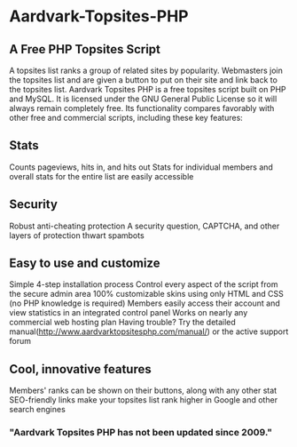 # Aardvark-Topsites-PHP

## A Free PHP Topsites Script
A topsites list ranks a group of related sites by popularity. Webmasters join the topsites list and are given a button to put on their site and link back to the topsites list. Aardvark Topsites PHP is a free topsites script built on PHP and MySQL. It is licensed under the GNU General Public License so it will always remain completely free. Its functionality compares favorably with other free and commercial scripts, including these key features:

## Stats

Counts pageviews, hits in, and hits out
Stats for individual members and overall stats for the entire list are easily accessible

## Security

Robust anti-cheating protection
A security question, CAPTCHA, and other layers of protection thwart spambots

## Easy to use and customize

Simple 4-step installation process
Control every aspect of the script from the secure admin area
100% customizable skins using only HTML and CSS (no PHP knowledge is required)
Members easily access their account and view statistics in an integrated control panel
Works on nearly any commercial web hosting plan
Having trouble? Try the detailed manual(http://www.aardvarktopsitesphp.com/manual/) or the active support forum

## Cool, innovative features

Members' ranks can be shown on their buttons, along with any other stat
SEO-friendly links make your topsites list rank higher in Google and other search engines

### "Aardvark Topsites PHP has not been updated since 2009."
